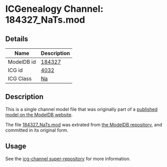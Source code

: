 # ICGenealogy Channel: 184327\_NaTs.mod

## Details

Name | Description
---- | -----------
ModelDB id | [184327](http://senselab.med.yale.edu/ModelDB/ShowModel.cshtml?model=184327)
ICG id | [4032](http://icg.neurotheory.ox.ac.uk/channels/2/4032)
ICG Class | [Na](http://icg.neurotheory.ox.ac.uk/channels/2)

## Description

This is a single channel model file that was originally part of a [published model on the ModelDB website](http://senselab.med.yale.edu/mModelDB/ShowModel.cshtml?model=184327).

The file [184327\_NaTs.mod](184327_NaTs.mod) was extrated from [the ModelDB repository](http://senselab.med.yale.edu/ModelDB/ShowModel.cshtml?model=184327), and committed in its original form.

## Usage

See the [icg-channel super-repository](https://github.com/icgenealogy/icg-channels) for more information.